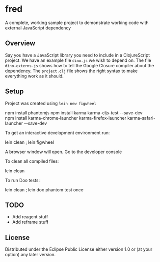 # fred

A complete, working sample project to demonstrate working code with external JavaScript dependency

## Overview

Say you have a JavaScript library you need to include in a ClojureScript project.  We have an
example file `dino.js` we wish to depend on.  The file `dino-externs.js` shows how to tell the
Google Closure compiler about the dependency. The `project.clj` file shows the right syntax to make
everything work as it should.

## Setup

Project was created using `lein new figwheel`

npm install phantomjs
npm install karma karma-cljs-test  --save-dev  
npm install karma-chrome-launcher  karma-firefox-launcher  karma-safari-launcher  --save-dev

To get an interactive development environment run:

  lein clean ; lein figwheel

A browser window will open. Go to the developer console

To clean all compiled files:

  lein clean

To run Doo tests:

  lein clean ; lein doo phantom test once

## TODO

 - Add reagent stuff
 - Add reframe stuff

## License

Distributed under the Eclipse Public License either version 1.0 or (at your option) any later version.

